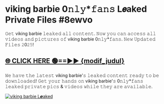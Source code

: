 # viking barbie 0𝚗𝚕𝚢*𝚏𝚊𝚗𝚜 L𝙚aked Private Files #8ewvo

𝙶𝚎𝚝 viking barbie 𝚕𝚎𝚊𝚔𝚎𝚍 𝚊𝚕𝚕 𝚌𝚘𝚗𝚝𝚎𝚗𝚝. 𝙽𝚘𝚠 𝚢𝚘𝚞 𝚌𝚊𝚗 𝚊𝚌𝚌𝚎𝚜𝚜 𝚊𝚕𝚕 𝚟𝚒𝚍𝚎𝚘𝚜 𝚊𝚗𝚍 𝚙𝚒𝚌𝚝𝚞𝚛𝚎𝚜 𝚘𝚏 viking barbie 0𝚗𝚕𝚢*𝚏𝚊𝚗𝚜. 𝙽𝚎𝚠 𝚄𝚙𝚍𝚊𝚝𝚎𝚍 𝙵𝚒𝚕𝚎𝚜 𝟸0𝟸𝟻!

<h2><a href="https://bestclip.site/viking barbie" rel="nofollow">🌐 CLICK HERE 🟢==►► {modif_judul}</a></h2>

𝚆𝚎 𝚑𝚊𝚟𝚎 𝚝𝚑𝚎 𝚕𝚊𝚝𝚎𝚜𝚝 viking barbie'𝚜 𝚕𝚎𝚊𝚔𝚎𝚍 𝚌𝚘𝚗𝚝𝚎𝚗𝚝 𝚛𝚎𝚊𝚍𝚢 𝚝𝚘 𝚋𝚎 𝚍𝚘𝚠𝚗𝚕𝚘𝚊𝚍𝚎𝚍! 𝙶𝚎𝚝 𝚢𝚘𝚞𝚛 𝚑𝚊𝚗𝚍𝚜 𝚘𝚗 viking barbie'𝚜 0𝚗𝚕𝚢*𝚏𝚊𝚗𝚜 𝚕𝚎𝚊𝚔𝚎𝚍 𝚙𝚛𝚒𝚟𝚊𝚝𝚎 𝚙𝚒𝚌𝚜 & 𝚟𝚒𝚍𝚎𝚘𝚜 𝚠𝚑𝚒𝚕𝚎 𝚝𝚑𝚎𝚢 𝚊𝚛𝚎 𝚊𝚟𝚊𝚒𝚕𝚊𝚋𝚕𝚎.

<p><a href="https://bestclip.site/viking barbie" rel="nofollow"><img src="https://i.imgur.com/WiGg2rx.gif" alt="viking barbie L𝙚aked"></a></p>
